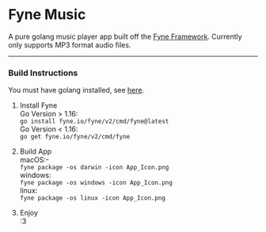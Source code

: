 # Fyne Music

A pure golang music player app built off the [Fyne Framework](https://fyne.io/ "Fyne Framework").
Currently only supports MP3 format audio files.

------------

### Build Instructions
  
You must have golang installed, see [here](https://go.dev/doc/install).  
  
1. Install Fyne  
Go Version > 1.16:  
`go install fyne.io/fyne/v2/cmd/fyne@latest`  
Go Version < 1.16:  
`go get fyne.io/fyne/v2/cmd/fyne`  


2. Build App  
macOS:-  
`fyne package -os darwin -icon App_Icon.png`  
windows:  
`fyne package -os windows -icon App_Icon.png`  
linux:  
`fyne package -os linux -icon App_Icon.png`  
  
3. Enjoy  
:3  
